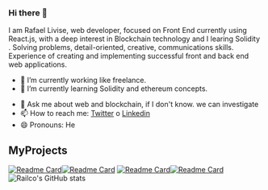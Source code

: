 ### Hi there 👋

I am Rafael Livise, web developer, focused on Front End currently using React.js, with a deep interest in Blockchain technology and I learing Solidity . Solving problems, detail-oriented, creative, communications skills. Experience of creating and implementing successful front and back end web applications. 

- 🔭 I’m currently working like freelance.
- 🌱 I’m currently learning Solidity and ethereum concepts.
<!-- - 👯 I’m looking to collaborate on ...
- 🤔 I’m looking for help with ... -->
- 💬 Ask me about web and blockchain, if I don't know. we can investigate
- 📫 How to reach me: [Twitter](https://twitter.com/RavilcoDev) o [Linkedin](https://www.linkedin.com/in/rafael-livise-larico-97b323151/)  
- 😄 Pronouns: He
<!--- ⚡ Fun fact: . -->
## MyProjects
[![Readme Card](https://github-readme-stats.vercel.app/api/pin/?username=RavilcoDev&repo=platzi-punks-inteface&theme=prussian)](https://github.com/RavilcoDev/platzi-punks-inteface)[![Readme Card](https://github-readme-stats.vercel.app/api/pin/?username=RavilcoDev&repo=ethereum-devepoler-program-retos&theme=prussian)](https://github.com/RavilcoDev/ethereum-devepoler-program-retos)
[![Readme Card](https://github-readme-stats.vercel.app/api/pin/?username=RavilcoDev&repo=Diablo3&theme=prussian)](https://github.com/RavilcoDev/Diablo3)[![Readme Card](https://github-readme-stats.vercel.app/api/pin/?username=RavilcoDev&repo=SPA-Cientifico&theme=prussian)](https://github.com/RavilcoDev/SPA-Cientifico)
![Railco's GitHub stats](https://github-readme-stats.vercel.app/api?username=RavilcoDev&theme=prussian&show_icons=true)
